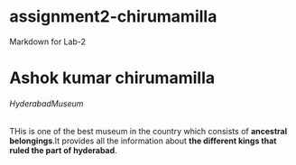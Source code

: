 # assignment2-chirumamilla
Markdown for Lab-2
# Ashok kumar chirumamilla
###### HyderabadMuseum

THis is one of the best museum in the country which consists of **ancestral belongings**.It provides all the information about **the different kings that ruled the part of hyderabad**.
